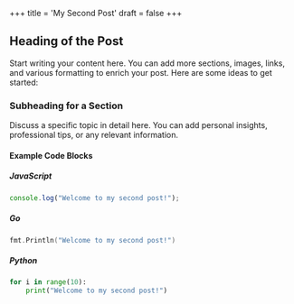 +++
title = 'My Second Post'
draft = false
+++

## Heading of the Post

Start writing your content here. You can add more sections, images, links, and various formatting to enrich your post. Here are some ideas to get started:

### Subheading for a Section

Discuss a specific topic in detail here. You can add personal insights, professional tips, or any relevant information.

#### Example Code Blocks

##### JavaScript

```javascript
console.log("Welcome to my second post!");
```

##### Go

```go
fmt.Println("Welcome to my second post!")
```

##### Python

```python
for i in range(10):
    print("Welcome to my second post!")

```